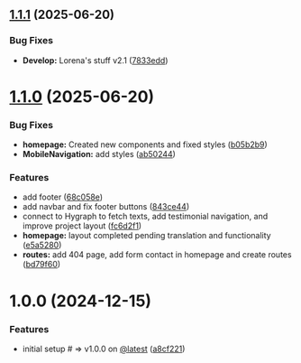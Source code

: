 ## [1.1.1](https://github.com/tavomak/estela-website/compare/v1.1.0...v1.1.1) (2025-06-20)


### Bug Fixes

* **Develop:** Lorena's stuff v2.1 ([7833edd](https://github.com/tavomak/estela-website/commit/7833edd485f450c1d830e0ea6118cdde7d0c14da))

# [1.1.0](https://github.com/tavomak/estela-website/compare/v1.0.0...v1.1.0) (2025-06-20)


### Bug Fixes

* **homepage:** Created new components and fixed styles ([b05b2b9](https://github.com/tavomak/estela-website/commit/b05b2b9db4efc1e9625a40ad17c4ad111169e823))
* **MobileNavigation:** add styles ([ab50244](https://github.com/tavomak/estela-website/commit/ab50244777c5da030182e11dc2ee751d1a7ae6bc))


### Features

* add footer ([68c058e](https://github.com/tavomak/estela-website/commit/68c058e2b78d5ed3e2a55a2b46325eb7d89c1ecb))
* add navbar and fix footer buttons ([843ce44](https://github.com/tavomak/estela-website/commit/843ce442645969e5ea859f82d6f8f65445792b5a))
* connect to Hygraph to fetch texts, add testimonial navigation, and improve project layout ([fc6d2f1](https://github.com/tavomak/estela-website/commit/fc6d2f120075d7961a4d9935e09a66f942a63912))
* **homepage:** layout completed pending translation and functionality ([e5a5280](https://github.com/tavomak/estela-website/commit/e5a5280434308a43979dd8f122ad6a87039c9a0c))
* **routes:** add 404 page, add form contact in homepage and create routes ([bd79f60](https://github.com/tavomak/estela-website/commit/bd79f60650b61be35edd8a6757734bddfba5e24e))

# 1.0.0 (2024-12-15)


### Features

* initial setup # => v1.0.0 on [@latest](https://github.com/latest) ([a8cf221](https://github.com/tavomak/estela-website/commit/a8cf221854c18e30d37a4f26f46e8470cd93c576))
